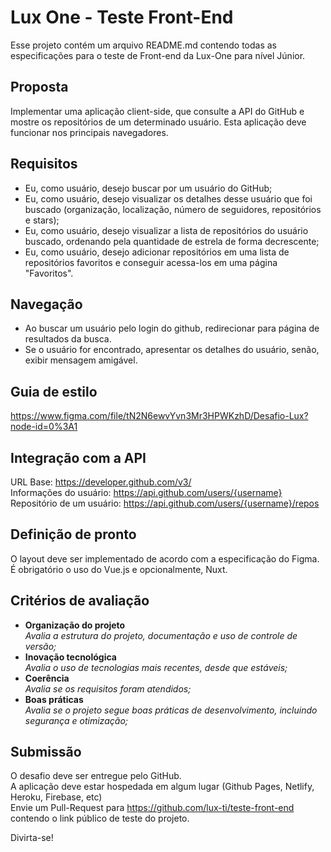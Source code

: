 # Lux One - Teste Front-End
Esse projeto contém um arquivo README.md contendo todas as especificações para o teste de Front-end da Lux-One para nível Júnior.

## Proposta

Implementar uma aplicação client-side, que consulte a API do GitHub e mostre os repositórios de um determinado usuário. Esta aplicação deve funcionar nos principais navegadores.

## Requisitos
- Eu, como usuário, desejo buscar por um usuário do GitHub;
- Eu, como usuário, desejo visualizar os detalhes desse usuário que foi buscado (organização, localização, número de seguidores, repositórios e stars);
- Eu, como usuário, desejo visualizar a lista de repositórios do usuário buscado, ordenando pela quantidade de estrela de forma decrescente;
- Eu, como usuário, desejo adicionar repositórios em uma lista de repositórios favoritos e conseguir acessa-los em uma página "Favoritos".

## Navegação
- Ao buscar um usuário pelo login do github, redirecionar para página de resultados da busca.
- Se o usuário for encontrado, apresentar os detalhes do usuário, senão, exibir mensagem amigável.

## Guia de estilo
https://www.figma.com/file/tN2N6ewvYvn3Mr3HPWKzhD/Desafio-Lux?node-id=0%3A1

## Integração com a API
  
URL Base: https://developer.github.com/v3/  
Informações do usuário: https://api.github.com/users/{username}  
Repositório de um usuário: https://api.github.com/users/{username}/repos

## Definição de pronto

O layout deve ser implementado de acordo com a especificação do Figma.  
É obrigatório o uso do Vue.js e opcionalmente, Nuxt.

## Critérios de avaliação

- **Organização do projeto**  
  _Avalia a estrutura do projeto, documentação e uso de controle de versão;_  
- **Inovação tecnológica**  
  _Avalia o uso de tecnologias mais recentes, desde que estáveis;_  
- **Coerência**  
  _Avalia se os requisitos foram atendidos;_
- **Boas práticas**  
  _Avalia se o projeto segue boas práticas de desenvolvimento, incluindo segurança e otimização;_

## Submissão

O desafio deve ser entregue pelo GitHub.  
A aplicação deve estar hospedada em algum lugar (Github Pages, Netlify, Heroku, Firebase, etc)  
Envie um Pull-Request para https://github.com/lux-ti/teste-front-end contendo o link público de teste do projeto.

Divirta-se!

